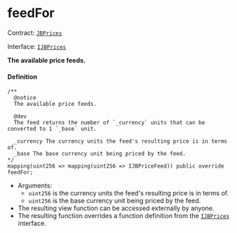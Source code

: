 # feedFor

Contract: [`JBPrices`](/api/contracts/jbprices/README.md)

Interface: [`IJBPrices`](/api/interfaces/ijbprices.md)

**The available price feeds.**

#### Definition

```
/** 
  @notice 
  The available price feeds.

  @dev
  The feed returns the number of `_currency` units that can be converted to 1 `_base` unit.

  _currency The currency units the feed's resulting price is in terms of.
  _base The base currency unit being priced by the feed.
*/
mapping(uint256 => mapping(uint256 => IJBPriceFeed)) public override feedFor;
```

* Arguments:
  * `uint256` is the currency units the feed's resulting price is in terms of.
  * `uint256` is the base currency unit being priced by the feed.
* The resulting view function can be accessed externally by anyone.
* The resulting function overrides a function definition from the [`IJBPrices`](/api/interfaces/ijbprices.md) interface.
